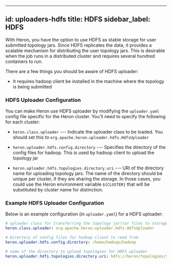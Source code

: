 <!--
    Licensed to the Apache Software Foundation (ASF) under one
    or more contributor license agreements.  See the NOTICE file
    distributed with this work for additional information
    regarding copyright ownership.  The ASF licenses this file
    to you under the Apache License, Version 2.0 (the
    "License"); you may not use this file except in compliance
    with the License.  You may obtain a copy of the License at

      http://www.apache.org/licenses/LICENSE-2.0

    Unless required by applicable law or agreed to in writing,
    software distributed under the License is distributed on an
    "AS IS" BASIS, WITHOUT WARRANTIES OR CONDITIONS OF ANY
    KIND, either express or implied.  See the License for the
    specific language governing permissions and limitations
    under the License.
-->
---
id: uploaders-hdfs
title: HDFS
sidebar_label: HDFS
---

With Heron, you have the option to use HDFS as stable storage for user submitted
topology jars. Since HDFS replicates the data, it provides a scalable
mechanism for distributing the user topology jars. This is desirable when
the job runs in a distributed cluster and requires several hundred containers to
run.

There are a few things you should be aware of HDFS uploader:

* It requires hadoop client be installed in the machine where the topology is being submitted

### HDFS Uploader Configuration

You can make Heron use HDFS uploader by modifying the `uploader.yaml` config file specific
for the Heron cluster. You'll need to specify the following for each cluster:

* `heron.class.uploader` --- Indicate the uploader class to be loaded. You should set this
to `org.apache.heron.uploader.hdfs.HdfsUploader`

* `heron.uploader.hdfs.config.directory` --- Specifies the directory of the config files
for hadoop. This is used by hadoop client to upload the topology jar

* `heron.uploader.hdfs.topologies.directory.uri` --- URI of the directory name for uploading
topology jars. The name of the directory should be unique per cluster, if they are sharing the
storage. In those cases, you could use the Heron environment variable `${CLUSTER}` that will be
substituted by cluster name for distinction.

### Example HDFS Uploader Configuration

Below is an example configuration (in `uploader.yaml`) for a HDFS uploader:

```yaml
# uploader class for transferring the topology jar/tar files to storage
heron.class.uploader: org.apache.heron.uploader.hdfs.HdfsUploader

# Directory of config files for hadoop client to read from
heron.uploader.hdfs.config.directory: /home/hadoop/hadoop

# name of the directory to upload topologies for HDFS uploader
heron.uploader.hdfs.topologies.directory.uri: hdfs://heron/topologies/${CLUSTER}
```
